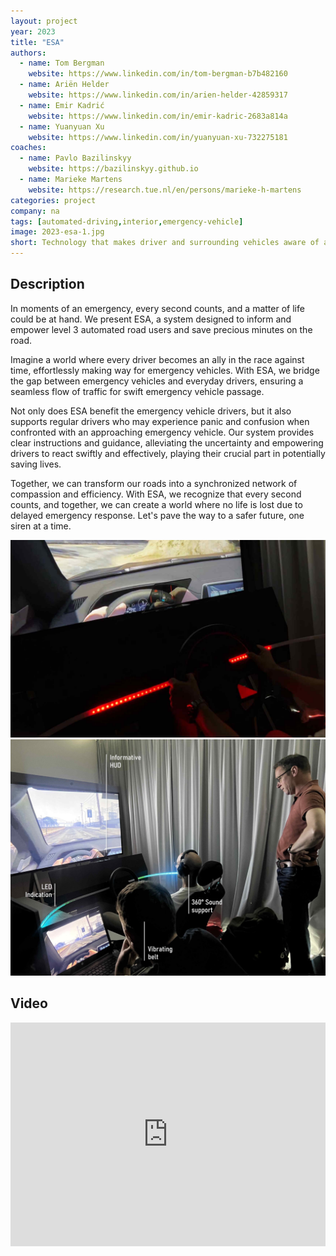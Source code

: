 ```yaml
---
layout: project
year: 2023
title: "ESA"
authors:
  - name: Tom Bergman
    website: https://www.linkedin.com/in/tom-bergman-b7b482160
  - name: Ariën Helder
    website: https://www.linkedin.com/in/arien-helder-42859317
  - name: Emir Kadrić
    website: https://www.linkedin.com/in/emir-kadric-2683a814a
  - name: Yuanyuan Xu
    website: https://www.linkedin.com/in/yuanyuan-xu-732275181
coaches:
  - name: Pavlo Bazilinskyy
    website: https://bazilinskyy.github.io
  - name: Marieke Martens
    website: https://research.tue.nl/en/persons/marieke-h-martens
categories: project
company: na
tags: [automated-driving,interior,emergency-vehicle]
image: 2023-esa-1.jpg
short: Technology that makes driver and surrounding vehicles aware of an emergency vehicle nearby and informs on the best way to act using iHMI. 
---
```


## Description
In moments of an emergency, every second counts, and a matter of life could be at hand. We present ESA, a system designed to inform and empower level 3 automated road users and save precious minutes on the road.

Imagine a world where every driver becomes an ally in the race against time, effortlessly making way for emergency vehicles. With ESA, we bridge the gap between emergency vehicles and everyday drivers, ensuring a seamless flow of traffic for swift emergency vehicle passage.

Not only does ESA benefit the emergency vehicle drivers, but it also supports regular drivers who may experience panic and confusion when confronted with an approaching emergency vehicle. Our system provides clear instructions and guidance, alleviating the uncertainty and empowering drivers to react swiftly and effectively, playing their crucial part in potentially saving lives.

Together, we can transform our roads into a synchronized network of compassion and efficiency. With ESA, we recognize that every second counts, and together, we can create a world where no life is lost due to delayed emergency response. Let's pave the way to a safer future, one siren at a time.

<div class="project-image">
  <img src="/assets/img/2023-esa-2.jpg">
</div>
<div class="project-image">
  <img src="/assets/img/2023-esa-3.jpg">
</div>

## Video
<iframe style="display:inline-block; border:0px solid #FFF; width: 100%; height: 358px" src="https://www.youtube.com/embed/0iFfYGtcZ2Q?playlist=0iFfYGtcZ2Q&loop=1&autoplay=1&mute=1" frameborder="0" allowfullscreen></iframe>